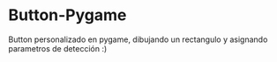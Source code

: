 # Button-Pygame
Button personalizado en pygame, dibujando un rectangulo y asignando parametros de detección :)
